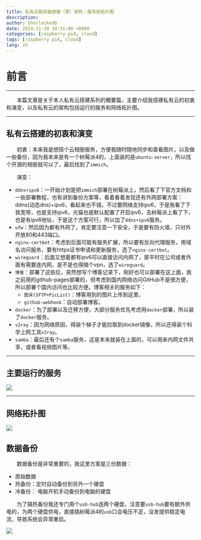 ```yaml
---
title: 私有云服务器搭建（零）架构：服务和拓扑图
description:
author: Sherlockedb
date: 2024-11-30 10:31:00 +0800
categories: [raspberry pi4, cloud]
tags: [raspberry pi4, cloud]
lang: zh
---
```



# 前言
---
&emsp;&emsp;本篇文章是关于本人私有云搭建系列的概要篇，主要介绍我搭建私有云的初衷和演变，以及私有云的架构包括运行的服务和网络拓扑图。

---
## 私有云搭建的初衷和演变
&emsp;&emsp;初衷：本来我是想搭个云相册服务，方便我随时随地同步和查看图片，以及做一些备份，因为我本来是有一个树莓派4的，上面装的是`ubuntu-server`，所以找个开源的相册就可以了，最后找到了`immich`。

&emsp;&emsp;演变：
+ `ddns+ipv6`：一开始计划是把`immich`部署在树莓派上，然后看了下官方文档和一些部署教程，也有讲到备份方案等，看着看着发现还有外网部署方案：ddns(动态dns)+ipv6，看起来也不错。不过要网络支持ipv6，于是我看了下我宽带，也是支持ipv6，光猫也是默认配置了开启ipv6，去树莓派上看了下，也是有ipv6地址，于是这个方案可行，所以加了`ddns+ipv6`服务。
+ `ufw`：然后因为都有外网了，肯定要注意一下安全，于是要有防火墙，只对外开放80和443端口。
+ `nginx-certbot`：考虑到后面可能有服务扩展，所以要有反向代理服务，用域名访问服务，要有https证书申请和更新服务，选了`nginx-certbot`。
+ `wireguard`：后面又想着都有ipv6可以直接访问内网了，那平时在公司或者外面有需要连内网，是不是也得搞个vpn，选了`wireguard`。
+ `博客`：部署了这些后，突然想写个博客记录下，刚好也可以部署在这上面，我之前用的github-pages部署的，但考虑到国内网络访问GitHub不是很方便，所以部署个国内访问也比较方便。博客相关的服务如下：
    * `图床(SFTP+PicList)`：博客用到的图片上传到这里。
    * `github-webhook`：自动部署博客。
+ `docker`：为了部署以及迁移方便，大部分服务优先考虑用`docker`部署，所以装了`docker`服务。
+ `v2ray`：因为网络原因，得装个梯子才能拉取到docker镜像，所以还得装个科学上网工具`v2ray`。
+ `samba`：最后还有个`samba`服务，这是本来就装在上面的，可以用来内网文件共享，或者看视频图片等。

---
## 主要运行的服务

![](https://blogs.dns.army/imgbed/blog/private_cloud_architecture-rasraspberry-pi4-service.svg)

---
## 网络拓扑图

![](https://blogs.dns.army/imgbed/blog/private_cloud_architecture-network-top-graph.svg)

## 数据备份

&emsp;&emsp;数据备份是非常重要的，我这里方案是三份数据：
+ 原始数据
+ 热备份：定时自动备份到另外一个硬盘
+ 冷备份： 电脑开机手动备份到电脑的硬盘

&emsp;&emsp;为了搞热备份我还专门用个`usb-hub`连两个硬盘，注意要`usb-hub`要有额外供电的，为两个硬盘供电，直接插树莓派4的`usb`口会电压不足，没发提供稳定电流，导致系统会异常重启。

![](https://blogs.dns.army/imgbed/blog/private_cloud_architecture-backup-scheme.drawio.svg)